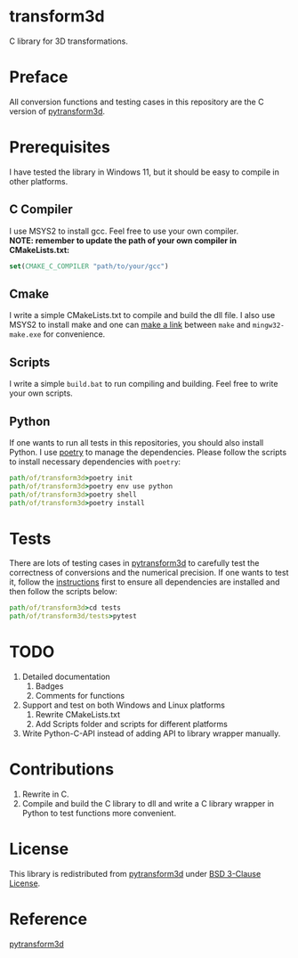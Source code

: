 # transform3d
C library for 3D transformations.

# Preface
All conversion functions and testing cases in this repository are the C version of [pytransform3d](https://github.com/dfki-ric/pytransform3d).

# Prerequisites
I have tested the library in Windows 11, but it should be easy to compile in other platforms.

## C Compiler
I use MSYS2 to install gcc. Feel free to use your own compiler.  
**NOTE: remember to update the path of your own compiler in CMakeLists.txt:**
```cmake
set(CMAKE_C_COMPILER "path/to/your/gcc")
```

## Cmake
I write a simple CMakeLists.txt to compile and build the dll file. I also use MSYS2 to install make and one can [make a link](https://stackoverflow.com/questions/51755089/where-is-make-on-msys2-mingw-w64) between `make` and `mingw32-make.exe` for convenience.

## Scripts
I write a simple `build.bat` to run compiling and building. Feel free to write your own scripts.

## Python
If one wants to run all tests in this repositories, you should also install Python. I use [poetry](https://github.com/python-poetry/poetry) to manage the dependencies. Please follow the scripts to install necessary dependencies with `poetry`:
```cmd
path/of/transform3d>poetry init
path/of/transform3d>poetry env use python
path/of/transform3d>poetry shell
path/of/transform3d>poetry install
```

# Tests
There are lots of testing cases in [pytransform3d]() to carefully test the correctness of conversions and the numerical precision. If one wants to test it, follow the [instructions](#python) first to ensure all dependencies are installed and then follow the scripts below:
```cmd
path/of/transform3d>cd tests
path/of/transform3d/tests>pytest
```
# TODO
1. Detailed documentation
    1. Badges
    2. Comments for functions
2. Support and test on both Windows and Linux platforms
    1. Rewrite CMakeLists.txt
    2. Add Scripts folder and scripts for different platforms
3. Write Python-C-API instead of adding API to library wrapper manually. 

# Contributions
1. Rewrite in C.
2. Compile and build the C library to dll and write a C library wrapper in Python to test functions more convenient.

# License
This library is redistributed from [pytransform3d](https://github.com/dfki-ric/pytransform3d) under [BSD 3-Clause License](https://github.com/luckykk273/transform3d/blob/main/LICENSE).

# Reference
[pytransform3d](https://github.com/dfki-ric/pytransform3d)
